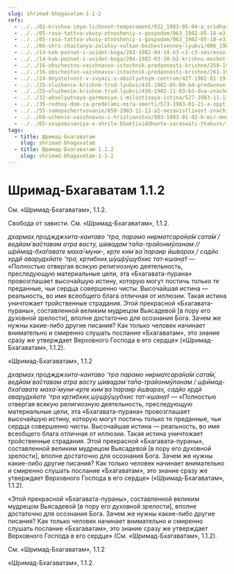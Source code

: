 ```yaml
---
slug: shrimad-bhagavatam-1-1-2
refs:
  - ../../02-krishna-imya-lichnost-temperament/022_1983-05-04-a_sridharmj_rabstvo_u_absoluta-vysochayshaya_svoboda.md
  - ../../05-rasa-tattva-vkusy-otnosheniy-s-gospodom/063_1982-05-18-e3_sridharmj_dlja_otnoshenij_s_vysshim_nachalom_neobhodimo_projavit_sebja_v_aspekte_shakti_a_ne_purushi.md
  - ../../05-rasa-tattva-vkusy-otnosheniy-s-gospodom/063_1982-05-18-e3_sridharmj_dlja_otnoshenij_s_vysshim_nachalom_neobhodimo_projavit_sebja_v_aspekte_shakti_a_ne_purushi.md
  - ../../06-shri-chaitanya-zolotoy-vulkan-bozhestvennoy-lyubvi/086_1982-02-18-a5_sridharmj_sokrovenniy_dar_mahaprabhu.md
  - ../../14-kak-poznat-i-uvidet-boga/203-1982-04-14-b3-c1-c3-smirenie-i-nezavistlivost-put-k-blizkomu-obshheniyu-s-vysshim-nachalom.md
  - ../../14-kak-poznat-i-uvidet-boga/204-1982-03-30-b2-krishnu-mozhet-prinyat-lish-tot-kto-svoboden-ot-zavisti.md
  - ../../16-obschestvo-vaishnavov-istochnik-predannosti-krishne/259-1983-11-09-c3-gnev-i-proklyatiya-vajshnava-yavlyayutsya-skrytym-blagosloveniem.md
  - ../../16-obschestvo-vaishnavov-istochnik-predannosti-krishne/261-1982-04-30-a2-b1-neobhodimo-predatsya-vajshnavam-i-skontsentrirovatsya-na-ih-duhovnom-aspekte.md
  - ../../24-deyatelnost-v-svyazi-s-absolyutnym-centrom/427-1982-01-19-b3-pervyj-stih-shrimad-bhagavatam-vyrazhenie-sambadha-gyany.md
  - ../../25-sluzhenie-krishne-trud-lyubvi/435-1982-05-09-b4-predannoe-sluzhenie-kak-osnova-soprikosnoveniya-s-bezgranichnym-i-trud-lyubvi-v-shrimad-bhagavatam.md
  - ../../25-sluzhenie-krishne-trud-lyubvi/436-1982-11-03-b3-dva-znacheniya-slova-purana-i-ponyatie-vajshnav-sluzhenie-tsentru-trud-lyubvi.md
  - ../../32-absolyutnaya-garmoniya-i-milostivaya-istina/527-1983-11-13-a3-ne-sleduet-voproshat-pochemu-milost-dana-emu-a-ne-mne.md
  - ../../35-rodnoy-dom-za-predelami-mira-smerti/573-1983-01-21-a-opyt-brennogo-mira-ne-pomozhet-postich-bezgranichnoe.md
  - ../../55-samopozhertvovanie/850-1983-11-13-a2-nezavistlivost-znachit-umeret-chtoby-zhit.md
  - ../../60-uchenie-vaishnavov-i-hristianstvo/903-1983-01-02-b-mir-mnozhestva-hristov-kommentarij-k-istorii-padeniya-adama-i-evy.md
  - ../../65-vospominaniya-o-shrile-bhaktisiddhante-saraswati-thakure/1018-1982-06-30-a-b1-usloviya-dlya-pravilnogo-vospevaniya-svyatogo-imeni-istorii-iz-zhizni-sarasvati-thakura.md
tags:
  - title: Шримад-Бхагаватам
    slug: shrimad-bhagavatam
  - title: Шримад-Бхагаватам 1.1.2
    slug: shrimad-bhagavatam-1-1-2
---
```


# Шримад-Бхагаватам 1.1.2

См. «Шримад-Бхагаватам», 1.1.2.

Свобода от зависти. См. «Шримад-Бхагаватам», 1.1.2.

*дхармах̣ проджджхита-каитаво ‘тра, парамо нирматсара̄н̣а̄м̇ сата̄м̇ / ведйам̇ ва̄ставам атра васту, ш́ивадам̇ та̄па-трайонмӯланам // ш́рӣмад-бха̄гавате маха̄-муни-, кр̣те ким̇ ва̄ параир ӣш́варах̣ / садйо хр̣дй аварудхйате ‘тра, кр̣тибхих̣ ш́уш́рӯшубхис тат-кшан̣а̄т* — «Полностью отвергая всякую религиозную деятельность, преследующую материальные цели, эта «Бхагавата-пурана» провозглашает высочайшую истину, которую могут постичь только те преданные, чьи сердца совершенно чисты. Высочайшая истина — реальность, во имя всеобщего блага отличная от иллюзии. Такая истина уничтожает тройственные страдания. Этой прекрасной «Бхагавата-пураны», составленной великим мудрецом Вьясадевой [в пору его духовной зрелости], вполне достаточно для осознания Бога. Зачем же нужны какие-либо другие писания? Как только человек начинает внимательно и смиренно слушать послание «Бхагаватам», это знание сразу же утверждает Верховного Господа в его сердце» («Шримад-Бхагаватам», 1.1.2).


«Шримад-Бхагаватам», 1.1.2

*дхармах̣ проджджхита-каитаво ‘тра парамо нирматсара̄н̣а̄м̇ сата̄м̇, ведйам̇ ва̄ставам атра васту ш́ивадам̇ та̄па-трайонмӯланам / ш́рӣмад-бха̄гавате маха̄-муни-кр̣те ким̇ ва̄ параир ӣш́варах̣, садйо хр̣дй аварудхйате ‘тра кр̣тибхих̣ ш́уш́рӯшубхис тат-кшан̣а̄т* — «Полностью отвергая всякую религиозную деятельность, преследующую материальные цели, эта «Бхагавата-пурана» провозглашает высочайшую истину, которую могут постичь только те преданные, чьи сердца совершенно чисты. Высочайшая истина — реальность, во имя всеобщего блага отличная от иллюзии. Такая истина уничтожает тройственные страдания. Этой прекрасной «Бхагавата-пураны», составленной великим мудрецом Вьясадевой [в пору его духовной зрелости], вполне достаточно для осознания Бога. Зачем же нужны какие-либо другие писания? Как только человек начинает внимательно и смиренно слушать послание «Бхагаватам», это знание сразу же утверждает Верховного Господа в его сердце» («Шримад-Бхагаватам», 1.1.2).

«Этой прекрасной «Бхагавата-пураны», составленной великим мудрецом Вьясадевой [в пору его духовной зрелости], вполне достаточно для осознания Бога. Зачем же нужны какие-либо другие писания? Как только человек начинает внимательно и смиренно слушать послание «Бхагаватам», это знание сразу же утверждает Верховного Господа в его сердце» (См. «Шримад-Бхагаватам», 1.1.2).

См. «Шримад-Бхагаватам», 1.1.2

«Шримад-Бхагаватам», 1.1.2.

